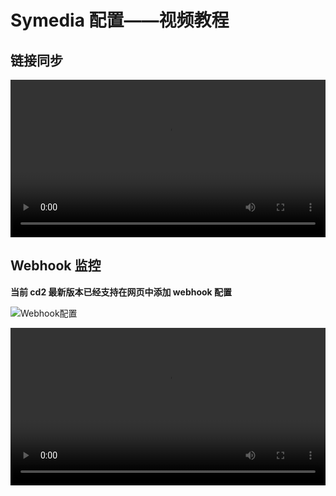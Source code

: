 # Symedia 配置——视频教程

## 链接同步

<video controls width="100%">
  <source src="/videos/Symedia-链接同步配置.mp4" type="video/mp4">
  您的浏览器不支持视频标签。
</video>

## Webhook 监控

**当前 cd2 最新版本已经支持在网页中添加 webhook 配置**

![Webhook配置](https://images.symedia.top/2025/04/08/20250408082733585.png)

<video controls width="100%">
  <source src="/videos/Symedia-Webhook监控配置.mp4" type="video/mp4">
  您的浏览器不支持视频标签。
</video>
